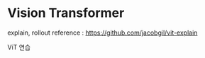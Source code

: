 # Vision Transformer
 
explain, rollout reference : https://github.com/jacobgil/vit-explain

ViT 연습
